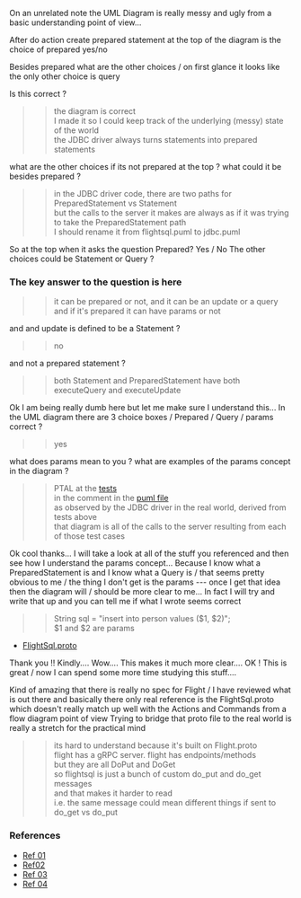 On an unrelated note the UML Diagram is really messy and ugly from a basic understanding point of view...

After do action create prepared statement at the top of the diagram is the choice of prepared yes/no

Besides prepared what are the other choices / on first glance it looks like the only other choice is query

Is this correct ?

>> the diagram is correct  
>> I made it so I could keep track of the underlying (messy) state of the world   
>> the JDBC driver always turns statements into prepared statements

what are the other choices if its not prepared at the top ?
what could it be besides prepared ?

>> in the JDBC driver code, there are two paths for PreparedStatement vs Statement  
>> but the calls to the server it makes are always as if it was trying to take the PreparedStatement path   
>> I should rename it from flightsql.puml to jdbc.puml

So at the top when it asks the question Prepared? Yes / No
The other choices could be Statement or Query ?

### The key answer to the question is here

>> it can be prepared or not, and it can be an update or a query  
>> and if it's prepared it can have params or not

and and update is defined to be a Statement ?
>> no

and not a prepared statement ?
>> both Statement and PreparedStatement have both executeQuery and executeUpdate

Ok I am being really dumb here but let me make sure I understand this...
In the UML diagram there are 3 choice boxes / Prepared / Query / params correct ?

>> yes

what does params mean to you ?  what are examples of the params concept in the diagram ?

>> PTAL at the [tests](./ArrowFlightJdbcDriverTest.java)  
>> in the comment in the [puml file](./flight-sql.png)  
>> as observed by the JDBC driver in the real world, derived from tests above  
>> that diagram is all of the calls to the server resulting from each of those test cases

Ok cool thanks...  I will take a look at all of the stuff you referenced and then see how I understand the params concept... Because I know what a PreparedStatement is and I know what a Query is / that seems pretty obvious to me / the thing I don't get is the params --- once I get that idea then the diagram will / should be more clear to me... In fact I will try and write that up and you can tell me if what I wrote seems correct

>> String sql = "insert into person values ($1, $2)";  
>> $1 and $2 are params

* [FlightSql.proto](https://github.com/apache/arrow-rs/blob/4e7bb45050622d5b43505aa64dacf410cb329941/format/FlightSql.proto#L1440)

Thank you !!  Kindly....
Wow.... This makes it much more clear....
OK !  This is great / now I can spend some more time studying this stuff....

Kind of amazing that there is really no spec for Flight / I have reviewed what is out there and basically there only real reference is the FlightSql.proto which doesn't really match up well with the Actions and Commands from a flow diagram point of view Trying to bridge that proto file to the real world is really a stretch for the practical mind

>> its hard to understand because it's built on Flight.proto   
>> flight has a gRPC server. flight has endpoints/methods  
>> but they are all DoPut and DoGet  
>> so flightsql is just a bunch of custom do_put and do_get messages  
>> and that makes it harder to read  
>> i.e. the same message could mean different things if sent to do_get vs do_put

### References

* [Ref 01](https://docs.oracle.com/javase/7/docs/api/java/sql/Statement.html#executeQuery-java.lang.String)
* [Ref02](https://docs.oracle.com/javase/7/docs/api/java/sql/Statement.html#executeUpdate-java.lang.String)
* [Ref 03](https://docs.oracle.com/javase/7/docs/api/java/sql/PreparedStatement.html#executeQuery())
* [Ref 04](https://docs.oracle.com/javase/7/docs/api/java/sql/PreparedStatement.html#executeUpdate())
